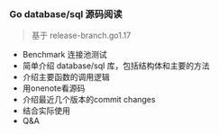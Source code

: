 ### Go database/sql 源码阅读
> 基于 release-branch.go1.17
* Benchmark 连接池测试
* 简单介绍 database/sql 库，包括结构体和主要的方法
* 介绍主要函数的调用逻辑
* 用onenote看源码
* 介绍最近几个版本的commit changes
* 结合实际使用
* Q&A
